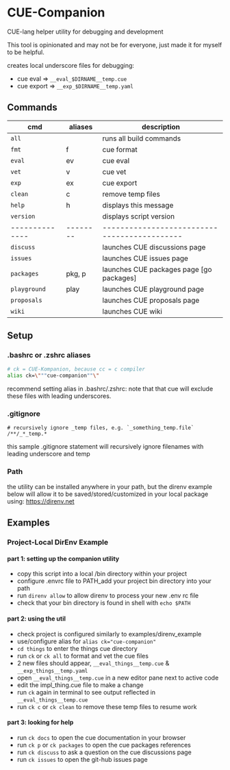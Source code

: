 # CUE-Companion

CUE-lang helper utility for debugging and development
                                      
This tool is opinionated and may not be for everyone, just made it for myself to be helpful.
           
creates local underscore files for debugging:<br/>
- cue eval   => `__eval_$DIRNAME__temp.cue`
- cue export => `__exp_$DIRNAME__temp.yaml`


## Commands 
| cmd            | aliases  | description                                  |
|----------------|----------|----------------------------------------------|
| `all`          |          | runs all build commands                      |
| `fmt`          | f        | cue format                                   |
| `eval`         | ev       | cue eval                                     |
| `vet`          | v        | cue vet                                      |
| `exp`          | ex       | cue export                                   |
| `clean`        | c        | remove temp files                            |
| `help`         | h        | displays this message                        |
| `version`      |          | displays script version                      |
| -------------- | -------- | -------------------------------------------- |
| `discuss`      |          | launches CUE discussions page                |
| `issues`       |          | launches CUE issues page                     |
| `packages`     | pkg, p   | launches CUE packages page \[go packages\]   |
| `playground`   | play     | launches CUE playground page                 |
| `proposals`    |          | launches CUE proposals page                  |
| `wiki`         |          | launches CUE wiki                            |
                  
## Setup 

### .bashrc or .zshrc aliases
```bash
# ck = CUE-Kompanion, because cc = c compiler
alias ck=\"""cue-companion""\"
```
recommend setting alias in .bashrc/.zshrc: 
note that that cue will exclude these files with leading underscores.<br/>

### .gitignore
```gitignore
# recursively ignore _temp files, e.g. `_something_temp.file`
/**/_*_temp.*
```
this sample .gitignore statement will recursively ignore filenames with leading underscore and temp 
              
### Path
the utility can be installed anywhere in your path, but the direnv example below
will allow it to be saved/stored/customized in your local package using:
https://direnv.net


## Examples 

### Project-Local DirEnv Example

#### part 1: setting up the companion utility
- copy this script into a local /bin directory within your project
- configure .envrc file to PATH_add your project bin directory into your path
- run `direnv allow` to allow direnv to process your new .env rc file
- check that your bin directory is found in shell with `echo $PATH`

#### part 2: using the util
- check project is configured similarly to examples/direnv_example
- use/configure alias for `alias ck="cue-companion"`
- `cd things` to enter the things cue directory
- run `ck` or `ck all` to format and vet the cue files 
- 2 new files should appear, `__eval_things__temp.cue` & `__exp_things__temp.yaml`
- open `__eval_things__temp.cue` in a new editor pane next to active code
- edit the impl_thing.cue file to make a change
- run `ck` again in terminal to see output reflected in `__eval_things__temp.cue` 
- run `ck c` or `ck clean` to remove these temp files to resume work

#### part 3: looking for help
- run `ck docs` to open the cue documentation in your browser
- run `ck p` or `ck packages` to open the cue packages references
- run `ck discuss` to ask a question on the cue discussions page
- run `ck issues` to open the git-hub issues page
